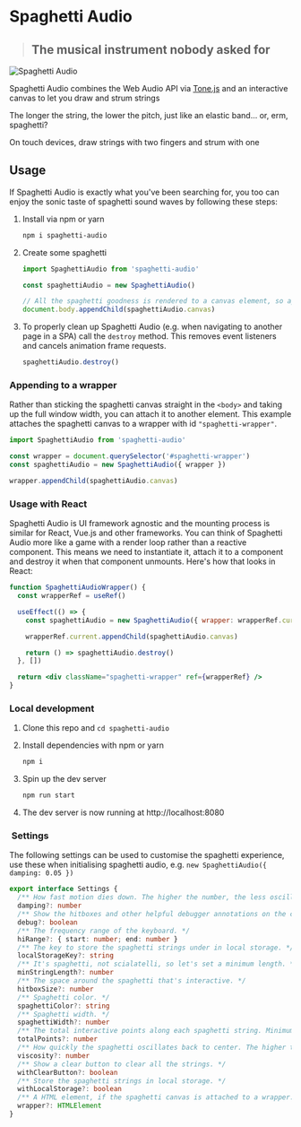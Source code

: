 # Spaghetti Audio

> ## The musical instrument nobody asked for

![Spaghetti Audio](./spaghetti-audio.gif)

Spaghetti Audio combines the Web Audio API via [Tone.js](https://tonejs.github.io/) and an interactive canvas to let you draw and strum strings

The longer the string, the lower the pitch, just like an elastic band... or, erm, spaghetti?

On touch devices, draw strings with two fingers and strum with one

## Usage

If Spaghetti Audio is exactly what you've been searching for, you too can enjoy the sonic taste of spaghetti sound waves by following these steps:

1. Install via npm or yarn

   ```bash
   npm i spaghetti-audio
   ```

2. Create some spaghetti

   ```javascript
   import SpaghettiAudio from 'spaghetti-audio'

   const spaghettiAudio = new SpaghettiAudio()

   // All the spaghetti goodness is rendered to a canvas element, so append that to the DOM
   document.body.appendChild(spaghettiAudio.canvas)
   ```

3. To properly clean up Spaghetti Audio (e.g. when navigating to another page in a SPA) call the `destroy` method. This removes event listeners and cancels animation frame requests.

   ```javascript
   spaghettiAudio.destroy()
   ```

### Appending to a wrapper

Rather than sticking the spaghetti canvas straight in the `<body>` and taking up the full window width, you can attach it to another element. This example attaches the spaghetti canvas to a wrapper with id `"spaghetti-wrapper"`.

```javascript
import SpaghettiAudio from 'spaghetti-audio'

const wrapper = document.querySelector('#spaghetti-wrapper')
const spaghettiAudio = new SpaghettiAudio({ wrapper })

wrapper.appendChild(spaghettiAudio.canvas)
```

### Usage with React

Spaghetti Audio is UI framework agnostic and the mounting process is similar for React, Vue.js and other frameworks. You can think of Spaghetti Audio more like a game with a render loop rather than a reactive component. This means we need to instantiate it, attach it to a component and destroy it when that component unmounts. Here's how that looks in React:

```jsx
function SpaghettiAudioWrapper() {
  const wrapperRef = useRef()

  useEffect(() => {
    const spaghettiAudio = new SpaghettiAudio({ wrapper: wrapperRef.current })

    wrapperRef.current.appendChild(spaghettiAudio.canvas)

    return () => spaghettiAudio.destroy()
  }, [])

  return <div className="spaghetti-wrapper" ref={wrapperRef} />
}
```

### Local development

1. Clone this repo and `cd spaghetti-audio`
2. Install dependencies with npm or yarn

   ```bash
   npm i
   ```

3. Spin up the dev server

   ```bash
   npm run start
   ```

4. The dev server is now running at http://localhost:8080

###  Settings

The following settings can be used to customise the spaghetti experience, use these when initialising spaghetti audio, e.g. `new SpaghettiAudio({ damping: 0.05 })`

```typescript
export interface Settings {
  /** How fast motion dies down. The higher the number, the less oscillation and more al dente the spaghetti. */
  damping?: number
  /** Show the hitboxes and other helpful debugger annotations on the canvas. */
  debug?: boolean
  /** The frequency range of the keyboard. */
  hiRange?: { start: number; end: number }
  /** The key to store the spaghetti strings under in local storage. */
  localStorageKey?: string
  /** It's spaghetti, not scialatelli, so let's set a minimum length. */
  minStringLength?: number
  /** The space around the spaghetti that's interactive. */
  hitboxSize?: number
  /** Spaghetti color. */
  spaghettiColor?: string
  /** Spaghetti width. */
  spaghettiWidth?: number
  /** The total interactive points along each spaghetti string. Minimum is 3 – Two anchor points on each end, and one interactive wobbly point in the middle. */
  totalPoints?: number
  /** How quickly the spaghetti oscillates back to center. The higher the number, the stickier or more molasses-like the spaghetti. */
  viscosity?: number
  /** Show a clear button to clear all the strings. */
  withClearButton?: boolean
  /** Store the spaghetti strings in local storage. */
  withLocalStorage?: boolean
  /** A HTML element, if the spaghetti canvas is attached to a wrapper. */
  wrapper?: HTMLElement
}
```
